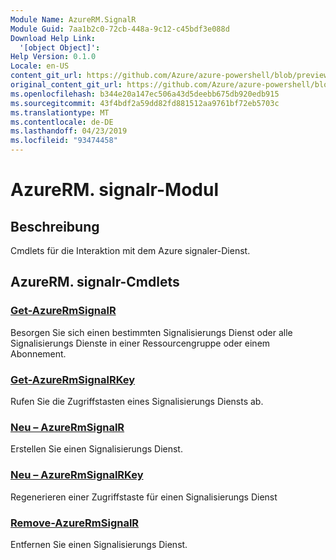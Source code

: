 ```yaml
---
Module Name: AzureRM.SignalR
Module Guid: 7aa1b2c0-72cb-448a-9c12-c45bdf3e088d
Download Help Link:
  '[object Object]': 
Help Version: 0.1.0
Locale: en-US
content_git_url: https://github.com/Azure/azure-powershell/blob/preview/src/ResourceManager/SignalR/Commands.SignalR/help/AzureRM.SignalR.md
original_content_git_url: https://github.com/Azure/azure-powershell/blob/preview/src/ResourceManager/SignalR/Commands.SignalR/help/AzureRM.SignalR.md
ms.openlocfilehash: b344e20a147ec506a43d5deebb675db920edb915
ms.sourcegitcommit: 43f4bdf2a59dd82fd881512aa9761bf72eb5703c
ms.translationtype: MT
ms.contentlocale: de-DE
ms.lasthandoff: 04/23/2019
ms.locfileid: "93474458"
---
```

# AzureRM. signalr-Modul
## Beschreibung
Cmdlets für die Interaktion mit dem Azure signaler-Dienst.

## AzureRM. signalr-Cmdlets
### [Get-AzureRmSignalR](Get-AzureRmSignalR.md)
Besorgen Sie sich einen bestimmten Signalisierungs Dienst oder alle Signalisierungs Dienste in einer Ressourcengruppe oder einem Abonnement.

### [Get-AzureRmSignalRKey](Get-AzureRmSignalRKey.md)
Rufen Sie die Zugriffstasten eines Signalisierungs Diensts ab.

### [Neu – AzureRmSignalR](New-AzureRmSignalR.md)
Erstellen Sie einen Signalisierungs Dienst.

### [Neu – AzureRmSignalRKey](New-AzureRmSignalRKey.md)
Regenerieren einer Zugriffstaste für einen Signalisierungs Dienst

### [Remove-AzureRmSignalR](Remove-AzureRmSignalR.md)
Entfernen Sie einen Signalisierungs Dienst.

